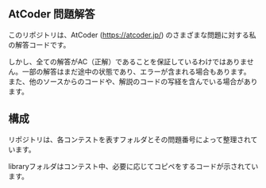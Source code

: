 ## AtCoder 問題解答
このリポジトリは、AtCoder (https://atcoder.jp/) のさまざまな問題に対する私の解答コードです。

しかし、全ての解答がAC（正解）であることを保証しているわけではありません。一部の解答はまだ途中の状態であり、エラーが含まれる場合もあります。
また、他のソースからのコードや、解説のコードの写経を含んでいる場合があります。

## 構成

リポジトリは、各コンテストを表すフォルダとその問題番号によって整理されています。

libraryフォルダはコンテスト中、必要に応じてコピペをするコードが示されています。
